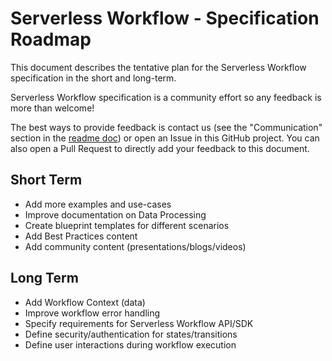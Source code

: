 # Serverless Workflow - Specification Roadmap

This document describes the tentative plan for the Serverless Workflow specification in the short and long-term. 

Serverless Workflow specification is a community effort so any feedback is more than welcome!

The best ways to provide feedback is contact us (see the "Communication" section in the [readme doc](readme.md))
or open an Issue in this GitHub project. You can also open a Pull Request to directly 
add your feedback to this document. 


## Short Term

* Add more examples and use-cases
* Improve documentation on Data Processing
* Create blueprint templates for different scenarios
* Add Best Practices content
* Add community content (presentations/blogs/videos)

## Long Term

* Add Workflow Context (data)
* Improve workflow error handling
* Specify requirements for Serverless Workflow API/SDK
* Define security/authentication for states/transitions
* Define user interactions during workflow execution
